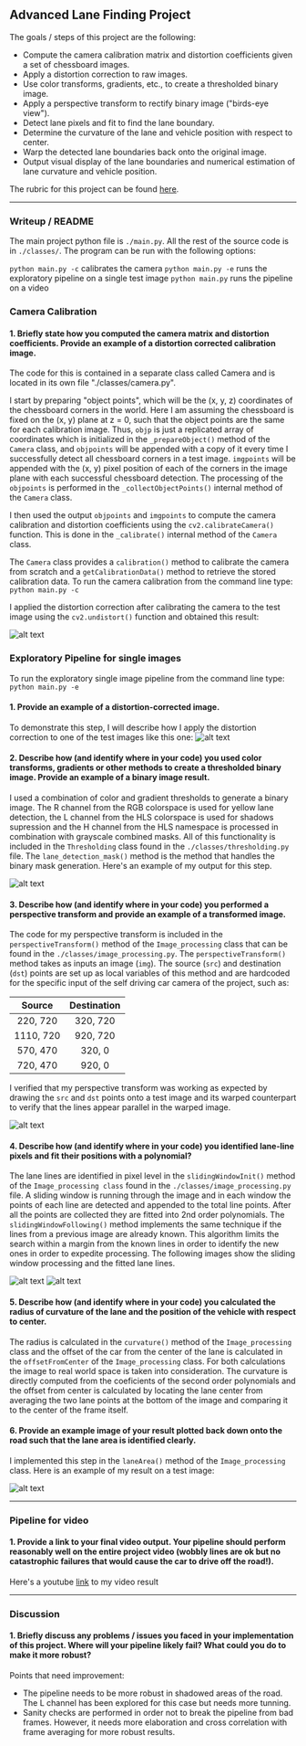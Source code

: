 ## Advanced Lane Finding Project

The goals / steps of this project are the following:

* Compute the camera calibration matrix and distortion coefficients given a set of chessboard images.
* Apply a distortion correction to raw images.
* Use color transforms, gradients, etc., to create a thresholded binary image.
* Apply a perspective transform to rectify binary image ("birds-eye view").
* Detect lane pixels and fit to find the lane boundary.
* Determine the curvature of the lane and vehicle position with respect to center.
* Warp the detected lane boundaries back onto the original image.
* Output visual display of the lane boundaries and numerical estimation of lane curvature and vehicle position.

The rubric for this project can be found [here](https://review.udacity.com/#!/rubrics/571/view).

[//]: # (Image References)

[image1]: ./output_images/test_undistort_image_result_1.png "Undistorted chessboard"
[image2]: ./output_images/test_undistort_image_result_2.png "Undistorted road image"
[image3]: ./output_images/binary_mask_result.png "Binary mask example"
[image4]: ./output_images/perspective_result.png "Warp example"
[image5]: ./output_images/sliding_window_result.png "Sliding window visual"
[image6]: ./output_images/fitted_curves_result.png "Fitted curves result"
[image7]: ./output_images/final_result.png "Final result"

---

### Writeup / README

The main project python file is `./main.py`. All the rest of the source code is in `./classes/`. The program can be run with the following options:

`python main.py -c` calibrates the camera
`python main.py -e` runs the exploratory pipeline on a single test image
`python main.py` runs the pipeline on a video

### Camera Calibration

#### 1. Briefly state how you computed the camera matrix and distortion coefficients. Provide an example of a distortion corrected calibration image.

The code for this is contained in a separate class called Camera and is located in its own file "./classes/camera.py".  

I start by preparing "object points", which will be the (x, y, z) coordinates of the chessboard corners in the world. Here I am assuming the chessboard is fixed on the (x, y) plane at z = 0, such that the object points are the same for each calibration image.  Thus, `objp` is just a replicated array of coordinates which is initialized in the `_prepareObject()` method of the `Camera` class, and `objpoints` will be appended with a copy of it every time I successfully detect all chessboard corners in a test image.  `imgpoints` will be appended with the (x, y) pixel position of each of the corners in the image plane with each successful chessboard detection. The processing of the `objpoints` is performed in the `_collectObjectPoints()` internal method of the `Camera` class.

I then used the output `objpoints` and `imgpoints` to compute the camera calibration and distortion coefficients using the `cv2.calibrateCamera()` function.  This is done in the `_calibrate()` internal method of the `Camera` class.

The `Camera` class provides a `calibration()` method to calibrate the camera from scratch and a `getCalibrationData()` method to retrieve the stored calibration data. To run the camera calibration from the command line type: `python main.py -c`

I applied the distortion correction after calibrating the camera to the test image using the `cv2.undistort()` function and obtained this result: 

![alt text][image1]

### Exploratory Pipeline for single images

To run the exploratory single image pipeline from the command line type: `python main.py -e`

#### 1. Provide an example of a distortion-corrected image.

To demonstrate this step, I will describe how I apply the distortion correction to one of the test images like this one:
![alt text][image2]

#### 2. Describe how (and identify where in your code) you used color transforms, gradients or other methods to create a thresholded binary image.  Provide an example of a binary image result.

I used a combination of color and gradient thresholds to generate a binary image. The R channel from the RGB colorspace is used for yellow lane detection, the L channel from the HLS colorspace is used for shadows supression and the H channel from the HLS namespace is processed in combination with grayscale combined masks. All of this functionality is included in the `Thresholding` class found in the `./classes/thresholding.py` file. The `lane_detection_mask()` method is the method that handles the binary mask generation. Here's an example of my output for this step.

![alt text][image3]

#### 3. Describe how (and identify where in your code) you performed a perspective transform and provide an example of a transformed image.

The code for my perspective transform is included in the `perspectiveTransform()` method of the `Image_processing` class that can be found in the `./classes/image_processing.py`. The `perspectiveTransform()` method takes as inputs an image (`img`). The source (`src`) and destination (`dst`) points are set up as local variables of this method and are hardcoded for the specific input of the self driving car camera of the project, such as:

| Source        | Destination   | 
|:-------------:|:-------------:| 
| 220, 720      | 320, 720      | 
| 1110, 720     | 920, 720      |
| 570, 470      | 320, 0        |
| 720, 470      | 920, 0        |

I verified that my perspective transform was working as expected by drawing the `src` and `dst` points onto a test image and its warped counterpart to verify that the lines appear parallel in the warped image.

![alt text][image4]

#### 4. Describe how (and identify where in your code) you identified lane-line pixels and fit their positions with a polynomial?

The lane lines are identified in pixel level in the `slidingWindowInit()` method of the `Image_processing class` found in the `./classes/image_processing.py` file. A sliding window is running through the image and in each window the points of each line are detected and appended to the total line points. After all the points are collected they are fitted into 2nd order polynomials. The `slidingWindowFollowing()` method implements the same technique if the lines from a previous image are already known. This algorithm limits the search within a margin from the known lines in order to identify the new ones in order to expedite processing. The following images show the sliding window processing and the fitted lane lines.

![alt text][image5]
![alt text][image6]

#### 5. Describe how (and identify where in your code) you calculated the radius of curvature of the lane and the position of the vehicle with respect to center.

The radius is calculated in the `curvature()` method of the `Image_processing` class and the offset of the car from the center of the lane is calculated in the `offsetFromCenter` of the `Image_processing` class. For both calculations the image to real world space is taken into consideration. The curvature is directly computed from the coeficients of the second order polynomials and the offset from center is calculated by locating the lane center from averaging the two lane points at the bottom of the image and comparing it to the center of the frame itself.

#### 6. Provide an example image of your result plotted back down onto the road such that the lane area is identified clearly.

I implemented this step in the `laneArea()` method of the `Image_processing` class. Here is an example of my result on a test image:

![alt text][image7]

---

### Pipeline for video

#### 1. Provide a link to your final video output.  Your pipeline should perform reasonably well on the entire project video (wobbly lines are ok but no catastrophic failures that would cause the car to drive off the road!).

Here's a youtube [link](https://youtu.be/Ig47Ge7aDEc) to my video result

---

### Discussion

#### 1. Briefly discuss any problems / issues you faced in your implementation of this project.  Where will your pipeline likely fail?  What could you do to make it more robust?

Points that need improvement:

* The pipeline needs to be more robust in shadowed areas of the road. The L channel has been explored for this case but needs more tunning.
* Sanity checks are performed in order not to break the pipeline from bad frames. However, it needs more elaboration and cross correlation with frame averaging for more robust results.
